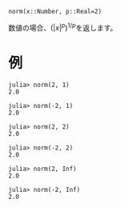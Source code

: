 ```
norm(x::Number, p::Real=2)
```

数値の場合、$\left( |x|^p \right)^{1/p}$を返します。

# 例

```jldoctest
julia> norm(2, 1)
2.0

julia> norm(-2, 1)
2.0

julia> norm(2, 2)
2.0

julia> norm(-2, 2)
2.0

julia> norm(2, Inf)
2.0

julia> norm(-2, Inf)
2.0
```

